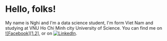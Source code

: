 # Hello, folks!

My name is Nghi and I'm a data science student, I'm form Viet Nam and studying at VNU Ho Chi Minh city University of Science. You can find me on [![Facebook][1.2]][1],  or on [![LinkedIn][2.1]][2].

<!--
**nprm1243/nprm1243** is a ✨ _special_ ✨ repository because its `README.md` (this file) appears on your GitHub profile.

Here are some ideas to get you started:

- 🔭 I’m currently working on ...
- 🌱 I’m currently learning ...
- 👯 I’m looking to collaborate on ...
- 🤔 I’m looking for help with ...
- 💬 Ask me about ...
- 📫 How to reach me: ...
- 😄 Pronouns: ...
- ⚡ Fun fact: ...
-->

[1.1]: https://raw.githubusercontent.com/nprm1243/nprm1243/master/fb.png
[2.1]: https://raw.githubusercontent.com/MartinHeinz/MartinHeinz/master/linkedin-3-16.png

[1]: https://www.facebook.com/nghi.gia.779642
[2]: https://www.linkedin.com/in/nghi-gia-907162217/
